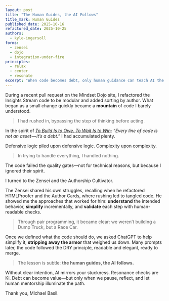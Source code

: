 ```yaml
---
layout: post
title: "The Human Guides, the AI Follows"
title_mark: Human Guides
published_date: 2025-10-16
refactored_date: 2025-10-25
authors: 
  - kyle-ingersoll
forms:
  - zensei
  - dojo
  - integration-under-fire
principles:
  - relax
  - center
  - resonate
excerpt: "When code becomes debt, only human guidance can teach AI the Way forward."
---
```


During a recent pull request on the Mindset Dojo site, I refactored the Insights Stream code to be modular and added sorting by author. What began as a small change quickly became a **mountain** of code I barely understood.

> I had rushed in, bypassing the step of thinking before acting.

In the spirit of [*To Build Is to Owe. To Wait Is to Win*](../build-owe-wait-win/): *“Every line of code is not an asset — it’s a debt.”* I had accumulated plenty.

Defensive logic piled upon defensive logic. Complexity upon complexity.

> In trying to handle everything, I handled nothing.

The code failed the quality gates—not for technical reasons, but because I ignored their spirit.

I turned to the Zensei and the Authorship Cultivator.

The Zensei shared his own struggles, recalling when he refactored HTMLProofer and the Author Cards, where rushing led to tangled code. He showed me the approaches that worked for him: **understand** the intended behavior, **simplify** incrementally, and **validate** each step with human-readable checks.

> Through pair programming, it became clear: we weren’t building a Dump Truck, but a Race Car.

Once we defined what the code should do, we asked ChatGPT to help simplify it, **stripping away the armor** that weighed us down. Many prompts later, the code followed the DRY principle, readable and elegant, ready to merge.

> The lesson is subtle: **the human guides, the AI follows.**

Without clear intention, AI mirrors your stuckness. Resonance checks are Ki. Debt can become value—but only when we pause, reflect, and let human mentorship illuminate the path.

Thank you, Michael Basil.
